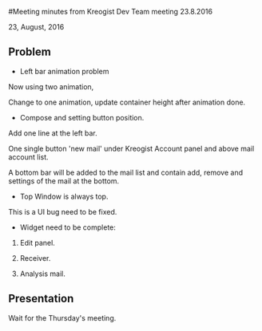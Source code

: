 #Meeting minutes from Kreogist Dev Team meeting 23.8.2016

23, August, 2016

Problem
-------

* Left bar animation problem 

Now using two animation,

Change to one animation, update container height after animation done.

* Compose and setting button position.

Add one line at the left bar.

One single button 'new mail' under Kreogist Account panel and above mail account list.

A bottom bar will be added to the mail list and contain add, remove and settings of the mail at the bottom.

* Top Window is always top.

This is a UI bug need to be fixed.

* Widget need to be complete:

1. Edit panel.

2. Receiver.

3. Analysis mail.

Presentation
------------

Wait for the Thursday's meeting.

